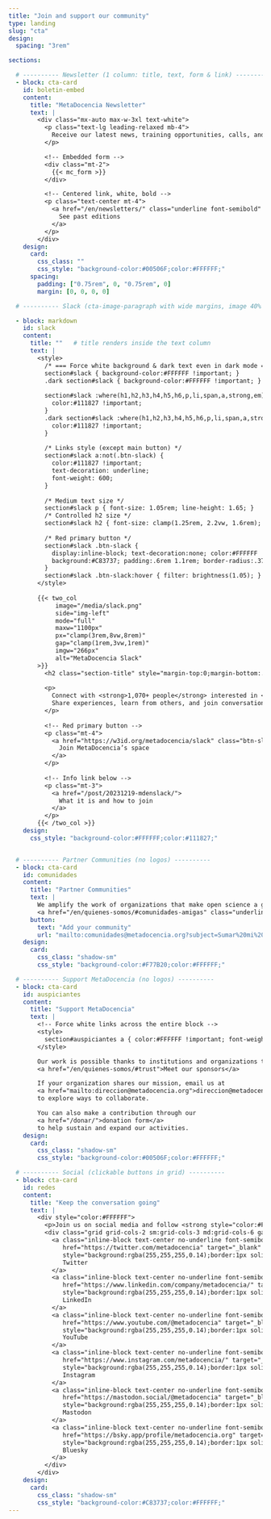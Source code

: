 ```yaml
---
title: "Join and support our community"
type: landing
slug: "cta"
design:
  spacing: "3rem"

sections:

  # ---------- Newsletter (1 column: title, text, form & link) ----------
  - block: cta-card
    id: boletin-embed
    content:
      title: "MetaDocencia Newsletter"
      text: |
        <div class="mx-auto max-w-3xl text-white">
          <p class="text-lg leading-relaxed mb-4">
            Receive our latest news, training opportunities, calls, and events in your inbox.
          </p>

          <!-- Embedded form -->
          <div class="mt-2">
            {{< mc_form >}}
          </div>

          <!-- Centered link, white, bold -->
          <p class="text-center mt-4">
            <a href="/en/newsletters/" class="underline font-semibold" style="color:#FFFFFF">
              See past editions
            </a>
          </p>
        </div>
    design:
      card:
        css_class: ""
        css_style: "background-color:#00506F;color:#FFFFFF;"
      spacing:
        padding: ["0.75rem", 0, "0.75rem", 0]
        margin: [0, 0, 0, 0]

  # ---------- Slack (cta-image-paragraph with wide margins, image 40% on the right) ----------

  - block: markdown
    id: slack
    content:
      title: ""   # title renders inside the text column
      text: |
        <style>
          /* === Force white background & dark text even in dark mode === */
          section#slack { background-color:#FFFFFF !important; }
          .dark section#slack { background-color:#FFFFFF !important; }
  
          section#slack :where(h1,h2,h3,h4,h5,h6,p,li,span,a,strong,em) {
            color:#111827 !important;
          }
          .dark section#slack :where(h1,h2,h3,h4,h5,h6,p,li,span,a,strong,em) {
            color:#111827 !important;
          }
  
          /* Links style (except main button) */
          section#slack a:not(.btn-slack) {
            color:#111827 !important;
            text-decoration: underline;
            font-weight: 600;
          }
  
          /* Medium text size */
          section#slack p { font-size: 1.05rem; line-height: 1.65; }
          /* Controlled h2 size */
          section#slack h2 { font-size: clamp(1.25rem, 2.2vw, 1.6rem); }
  
          /* Red primary button */
          section#slack .btn-slack {
            display:inline-block; text-decoration:none; color:#FFFFFF !important;
            background:#C83737; padding:.6rem 1.1rem; border-radius:.375rem;
          }
          section#slack .btn-slack:hover { filter: brightness(1.05); }
        </style>
  
        {{< two_col
             image="/media/slack.png"
             side="img-left"
             mode="full"
             maxw="1100px"
             px="clamp(3rem,8vw,8rem)"
             gap="clamp(1rem,3vw,1rem)"
             imgw="266px"
             alt="MetaDocencia Slack"
        >}}
          <h2 class="section-title" style="margin-top:0;margin-bottom:.5rem;">Join our Slack community</h2>
  
          <p>
            Connect with <strong>1,070+ people</strong> interested in <strong>education</strong>, <strong>open science</strong>, and <strong>collaboration</strong>.
            Share experiences, learn from others, and join conversations that spark new ideas.
          </p>
  
          <!-- Red primary button -->
          <p class="mt-4">
            <a href="https://w3id.org/metadocencia/slack" class="btn-slack">
              Join MetaDocencia’s space
            </a>
          </p>
  
          <!-- Info link below -->
          <p class="mt-3">
            <a href="/post/20231219-mdenslack/">
              What it is and how to join
            </a>
          </p>
        {{< /two_col >}}
    design:
      css_style: "background-color:#FFFFFF;color:#111827;"


  # ---------- Partner Communities (no logos) ----------
  - block: cta-card
    id: comunidades
    content:
      title: "Partner Communities"
      text: |
        We amplify the work of organizations that make open science a global, collective, community-driven effort.  
        <a href="/en/quienes-somos/#comunidades-amigas" class="underline font-semibold" style="color:#FFFFFF">Meet the community network</a>
      button:
        text: "Add your community"
        url: "mailto:comunidades@metadocencia.org?subject=Sumar%20mi%20comunidad"
    design:
      card:
        css_class: "shadow-sm"
        css_style: "background-color:#F77B20;color:#FFFFFF;"

  # ---------- Support MetaDocencia (no logos) ----------
  - block: cta-card
    id: auspiciantes
    content:
      title: "Support MetaDocencia"
      text: |
        <!-- Force white links across the entire block -->
        <style>
          section#auspiciantes a { color:#FFFFFF !important; font-weight:600; text-decoration: underline; }
        </style>

        Our work is possible thanks to institutions and organizations that share our mission.  
        <a href="/en/quienes-somos/#trust">Meet our sponsors</a>

        If your organization shares our mission, email us at
        <a href="mailto:direccion@metadocencia.org">direccion@metadocencia.org</a>
        to explore ways to collaborate.

        You can also make a contribution through our
        <a href="/donar/">donation form</a>
        to help sustain and expand our activities.
    design:
      card:
        css_class: "shadow-sm"
        css_style: "background-color:#00506F;color:#FFFFFF;"

  # ---------- Social (clickable buttons in grid) ----------
  - block: cta-card
    id: redes
    content:
      title: "Keep the conversation going"
      text: |
        <div style="color:#FFFFFF">
          <p>Join us on social media and follow <strong style="color:#FFFFFF">@metadocencia</strong> for updates, discussions, and resources.</p>
          <div class="grid grid-cols-2 sm:grid-cols-3 md:grid-cols-6 gap-3 mt-3">
            <a class="inline-block text-center no-underline font-semibold px-3 py-2 rounded-full"
               href="https://twitter.com/metadocencia" target="_blank" rel="noopener"
               style="background:rgba(255,255,255,0.14);border:1px solid rgba(255,255,255,0.35);color:#FFFFFF;">
               Twitter
            </a>
            <a class="inline-block text-center no-underline font-semibold px-3 py-2 rounded-full"
               href="https://www.linkedin.com/company/metadocencia/" target="_blank" rel="noopener"
               style="background:rgba(255,255,255,0.14);border:1px solid rgba(255,255,255,0.35);color:#FFFFFF;">
               LinkedIn
            </a>
            <a class="inline-block text-center no-underline font-semibold px-3 py-2 rounded-full"
               href="https://www.youtube.com/@metadocencia" target="_blank" rel="noopener"
               style="background:rgba(255,255,255,0.14);border:1px solid rgba(255,255,255,0.35);color:#FFFFFF;">
               YouTube
            </a>
            <a class="inline-block text-center no-underline font-semibold px-3 py-2 rounded-full"
               href="https://www.instagram.com/metadocencia/" target="_blank" rel="noopener"
               style="background:rgba(255,255,255,0.14);border:1px solid rgba(255,255,255,0.35);color:#FFFFFF;">
               Instagram
            </a>
            <a class="inline-block text-center no-underline font-semibold px-3 py-2 rounded-full"
               href="https://mastodon.social/@metadocencia" target="_blank" rel="me noopener"
               style="background:rgba(255,255,255,0.14);border:1px solid rgba(255,255,255,0.35);color:#FFFFFF;">
               Mastodon
            </a>
            <a class="inline-block text-center no-underline font-semibold px-3 py-2 rounded-full"
               href="https://bsky.app/profile/metadocencia.org" target="_blank" rel="noopener"
               style="background:rgba(255,255,255,0.14);border:1px solid rgba(255,255,255,0.35);color:#FFFFFF;">
               Bluesky
            </a>
          </div>
        </div>
    design:
      card:
        css_class: "shadow-sm"
        css_style: "background-color:#C83737;color:#FFFFFF;"
---
```

